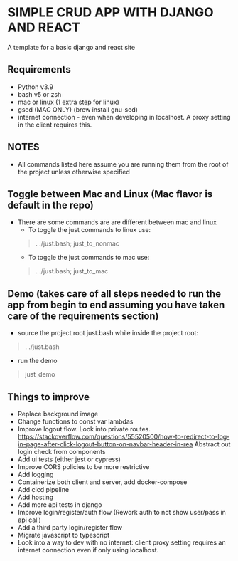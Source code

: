 # SIMPLE CRUD APP WITH DJANGO AND REACT
A template for a basic django and react site

## Requirements
- Python v3.9
- bash v5 or zsh
- mac or linux (1 extra step for linux)
- gsed (MAC ONLY) (brew install gnu-sed)
- internet connection - even when developing in localhost. A proxy setting in the client requires this.

## NOTES
- All commands listed here assume you are running them from the root of the project unless otherwise specified

## Toggle between Mac and Linux (Mac flavor is default in the repo)
- There are some commands are are different between mac and linux
  - To toggle the just commands to linux use:
  > . ./just.bash; just_to_nonmac
  - To toggle the just commands to mac use:
  > . ./just.bash; just_to_mac

## Demo (takes care of all steps needed to run the app from begin to end assuming you have taken care of the requirements section)
- source the project root just.bash while inside the project root:
> . ./just.bash

- run the demo
> just_demo

## Things to improve
- Replace background image
- Change functions to const var lambdas
- Improve logout flow. Look into private routes. https://stackoverflow.com/questions/55520500/how-to-redirect-to-log-in-page-after-click-logout-button-on-navbar-header-in-rea Abstract out login check from components
- Add ui tests (either jest or cypress)
- Improve CORS policies to be more restrictive
- Add logging
- Containerize both client and server, add docker-compose
- Add cicd pipeline
- Add hosting
- Add more api tests in django
- Improve login/register/auth flow (Rework auth to not show user/pass in api call)
- Add a third party login/register flow
- Migrate javascript to typescript
- Look into a way to dev with no internet: client proxy setting requires an internet connection even if only using localhost.

